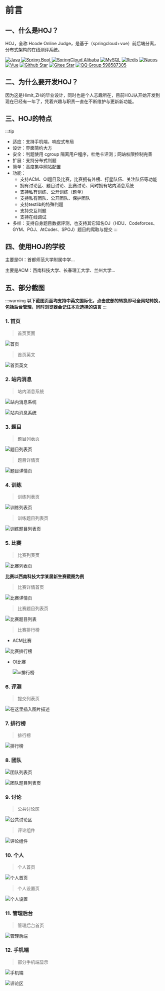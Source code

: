 # 前言

## 一、什么是HOJ？

HOJ，全称 Hcode Online Judge，是基于（springcloud+vue）前后端分离，分布式架构的在线测评系统。

[![Java](https://img.shields.io/badge/Java-1.8-informational)](http://openjdk.java.net/)
[![Spring Boot](https://img.shields.io/badge/Spring%20Boot-2.2.6.RELEASE-success)](https://spring.io/projects/spring-boot)
[![SpringCloud Alibaba](https://img.shields.io/badge/Spring%20Cloud%20Alibaba-2.2.1.RELEASE-success)](https://spring.io/projects/spring-cloud-alibaba)
[![MySQL](https://img.shields.io/badge/MySQL-8.0.19-blue)](https://www.mysql.com/)
[![Redis](https://img.shields.io/badge/Redis-5.0.9-red)](https://redis.io/)
[![Nacos](https://img.shields.io/badge/Nacos-1.4.2-%23267DF7)](https://github.com/alibaba/nacos)
[![Vue](https://img.shields.io/badge/Vue-2.6.11-success)](https://cn.vuejs.org/)
[![Github Star](https://img.shields.io/github/stars/HimitZH/HOJ?style=social)](https://github.com/HimitZH/HOJ)
[![Gitee Star](https://gitee.com/himitzh0730/hoj/badge/star.svg)](https://gitee.com/himitzh0730/hoj)
[![QQ Group 598587305](https://img.shields.io/badge/QQ%20Group-598587305-blue)](https://qm.qq.com/cgi-bin/qm/qr?k=WWGBZ5gfDiBZOcpNvM8xnZTfUq7BT4Rs&jump_from=webapi)

## 二、为什么要开发HOJ？

因为这是Himit_ZH的毕业设计，同时也是个人志趣所在，目前HOJ从开始开发到现在已经有一年了，凭着兴趣与职责一直在不断维护与更新新功能。

## 三、HOJ的特点
:::tip
  - 适应：支持手机端，响应式布局
  - 设计：界面简约大方
  - 安全：判题使用 cgroup 隔离用户程序，杜绝卡评测；网站权限控制完善
  - 扩展：支持分布式判题
  - 简单：高度集中网站配置
  - 功能：
    - 支持ACM、OI题目及比赛，比赛拥有外榜、打星队伍、关注队伍等功能
    - 拥有讨论区、题目讨论、比赛讨论、同时拥有站内消息系统
    - 支持私有训练、公开训练（题单）
    - 支持私有团队、公开团队、保护团队
    - 支持testlib的特殊判题
    - 支持交互判题
    - 支持在线调试
  - 多样：支持自身题目数据评测，也支持其它知名OJ（HDU、Codeforces、GYM、POJ、AtCoder、SPOJ）题目的爬取与提交
  :::


## 四、使用HOJ的学校

主要是OI：首都师范大学附属中学...

主要是ACM：西南科技大学、长春理工大学、兰州大学...

##  五、部分截图

:::warning
**以下截图页面均支持中英文国际化，点击底部的转换即可全网站转换，包括后台管理，同时浏览器会记住本次选择的语言**
:::

### 1. 首页

> 首页页面 

![首页](https://img-blog.csdnimg.cn/ab90fd3b4b904972b728013c9f2b776b.png?x-oss-process=image/watermark,type_d3F5LXplbmhlaQ,shadow_50,text_Q1NETiBASGltaXRfWkg=,size_20,color_FFFFFF,t_70,g_se,x_16)



> 首页英文

![首页英文](https://img-blog.csdnimg.cn/e4982d7f4b0c4a07afa2017b836786f8.png?x-oss-process=image/watermark,type_d3F5LXplbmhlaQ,shadow_50,text_Q1NETiBASGltaXRfWkg=,size_20,color_FFFFFF,t_70,g_se,x_16)

### 2. 站内消息

> 站内消息系统

![站内消息系统](https://img-blog.csdnimg.cn/a1a83ff01be84406954537e2ab78d999.png?x-oss-process=image/watermark,type_ZHJvaWRzYW5zZmFsbGJhY2s,shadow_50,text_Q1NETiBASGltaXRfWkg=,size_20,color_FFFFFF,t_70,g_se,x_16)



![站内消息系统](https://img-blog.csdnimg.cn/513e7e37f52f48518c2fa1bf14eeea99.png?x-oss-process=image/watermark,type_ZHJvaWRzYW5zZmFsbGJhY2s,shadow_50,text_Q1NETiBASGltaXRfWkg=,size_20,color_FFFFFF,t_70,g_se,x_16)

### 3. 题目

> 题目列表页

![题目列表页](https://img-blog.csdnimg.cn/0ee61f329e094592b0a0cff55d12b404.png?x-oss-process=image/watermark,type_d3F5LXplbmhlaQ,shadow_50,text_Q1NETiBASGltaXRfWkg=,size_20,color_FFFFFF,t_70,g_se,x_16)



> 题目详情页

![题目详情页](https://img-blog.csdnimg.cn/9f872dc1974f45c389e084f0e31a5217.png)

### 4. 训练

> 训练列表页

![训练列表页](https://img-blog.csdnimg.cn/58ac74824fcf4963810beea7ba1203b9.png?x-oss-process=image/watermark,type_d3F5LXplbmhlaQ,shadow_50,text_Q1NETiBASGltaXRfWkg=,size_20,color_FFFFFF,t_70,g_se,x_16)

> 训练题目列表页

![训练题目列表页](https://img-blog.csdnimg.cn/b366a6a628984995b57a49c565a2ec47.png?x-oss-process=image/watermark,type_d3F5LXplbmhlaQ,shadow_50,text_Q1NETiBASGltaXRfWkg=,size_20,color_FFFFFF,t_70,g_se,x_16)

### 5.  比赛

> 比赛列表页

![比赛列表页](https://img-blog.csdnimg.cn/00a0438a576d43edbab676b829a38922.png?x-oss-process=image/watermark,type_d3F5LXplbmhlaQ,shadow_50,text_Q1NETiBASGltaXRfWkg=,size_20,color_FFFFFF,t_70,g_se,x_16)





**比赛以西南科技大学某届新生赛截图为例**

> 比赛详情首页

![比赛详情页](https://img-blog.csdnimg.cn/50026bde6dd64cd5929b38f8ecc6e72e.png?x-oss-process=image/watermark,type_ZHJvaWRzYW5zZmFsbGJhY2s,shadow_50,text_Q1NETiBASGltaXRfWkg=,size_20,color_FFFFFF,t_70,g_se,x_16)

> 比赛题目列表页

![比赛题目列表](https://img-blog.csdnimg.cn/8646fc212b5c47e9b35e60634cfc8d6a.png?x-oss-process=image/watermark,type_ZHJvaWRzYW5zZmFsbGJhY2s,shadow_50,text_Q1NETiBASGltaXRfWkg=,size_20,color_FFFFFF,t_70,g_se,x_16)

> 比赛排行榜

- ACM比赛

![比赛排行榜](https://img-blog.csdnimg.cn/c50140e3b73d482d82ca6f13f47aa080.png?x-oss-process=image/watermark,type_d3F5LXplbmhlaQ,shadow_50,text_Q1NETiBASGltaXRfWkg=,size_20,color_FFFFFF,t_70,g_se,x_16#pic_center)



- OI比赛

  ![oi排行榜](https://img-blog.csdnimg.cn/67f6262854bb44efa70c374f1f156166.png?x-oss-process=image/watermark,type_d3F5LXplbmhlaQ,shadow_50,text_Q1NETiBASGltaXRfWkg=,size_20,color_FFFFFF,t_70,g_se,x_16#pic_center)


### 6. 评测

> 提交列表页

![在这里插入图片描述](https://img-blog.csdnimg.cn/20210609213021223.png?x-oss-process=image/watermark,type_ZmFuZ3poZW5naGVpdGk,shadow_10,text_aHR0cHM6Ly9ibG9nLmNzZG4ubmV0L3dlaXhpbl80Mzg1MzA5Nw==,size_16,color_FFFFFF,t_70)

### 7. 排行榜

> 排行榜

![排行榜](https://img-blog.csdnimg.cn/407ad16361f34b44a282b07af68825e0.png?x-oss-process=image/watermark,type_ZHJvaWRzYW5zZmFsbGJhY2s,shadow_50,text_Q1NETiBASGltaXRfWkg=,size_20,color_FFFFFF,t_70,g_se,x_16)

### 8. 团队

![团队列表页](https://img-blog.csdnimg.cn/7988504326c843ef94e937a2b4f32f03.png?x-oss-process=image/watermark,type_d3F5LXplbmhlaQ,shadow_50,text_Q1NETiBASGltaXRfWkg=,size_20,color_FFFFFF,t_70,g_se,x_16)

![团队题目列表页](https://img-blog.csdnimg.cn/2c05e44f5a464381b9a357aff37b0086.png?x-oss-process=image/watermark,type_d3F5LXplbmhlaQ,shadow_50,text_Q1NETiBASGltaXRfWkg=,size_20,color_FFFFFF,t_70,g_se,x_16)



### 9. 讨论

> 公共讨论区

![公共讨论区](https://img-blog.csdnimg.cn/20210513134216723.png?x-oss-process=image/watermark,type_ZmFuZ3poZW5naGVpdGk,shadow_10,text_aHR0cHM6Ly9ibG9nLmNzZG4ubmV0L3dlaXhpbl80Mzg1MzA5Nw==,size_16,color_FFFFFF,t_70)



> 评论组件

![评论组件](https://img-blog.csdnimg.cn/20210513142826730.png?x-oss-process=image/watermark,type_ZmFuZ3poZW5naGVpdGk,shadow_10,text_aHR0cHM6Ly9ibG9nLmNzZG4ubmV0L3dlaXhpbl80Mzg1MzA5Nw==,size_16,color_FFFFFF,t_70#pic_center)

### 10. 个人

> 个人首页

![个人首页](https://img-blog.csdnimg.cn/7d3e99dbc6fe4739a0720fcc019b2b6e.png)



> 个人设置页

![个人设置](https://img-blog.csdnimg.cn/971566eeac674d388b9f5d6064286e14.png?x-oss-process=image/watermark,type_ZHJvaWRzYW5zZmFsbGJhY2s,shadow_50,text_Q1NETiBASGltaXRfWkg=,size_20,color_FFFFFF,t_70,g_se,x_16)



### 11. 管理后台

> 管理后台首页

![管理后端](https://img-blog.csdnimg.cn/9b9674c0f30a441bb200a32756f24d2c.png?x-oss-process=image/watermark,type_ZHJvaWRzYW5zZmFsbGJhY2s,shadow_50,text_Q1NETiBASGltaXRfWkg=,size_20,color_FFFFFF,t_70,g_se,x_16)



### 12. 手机端

> 部分手机端显示

![手机端](https://img-blog.csdnimg.cn/c7b3648217af4899bedf7f7d804968ba.png?x-oss-process=image/watermark,type_ZHJvaWRzYW5zZmFsbGJhY2s,shadow_50,text_Q1NETiBASGltaXRfWkg=,size_12,color_FFFFFF,t_70,g_se,x_16)



![评论区](https://img-blog.csdnimg.cn/20210509233845230.png?x-oss-process=image/watermark,type_ZmFuZ3poZW5naGVpdGk,shadow_10,text_aHR0cHM6Ly9ibG9nLmNzZG4ubmV0L3dlaXhpbl80Mzg1MzA5Nw==,size_16,color_FFFFFF,t_70)